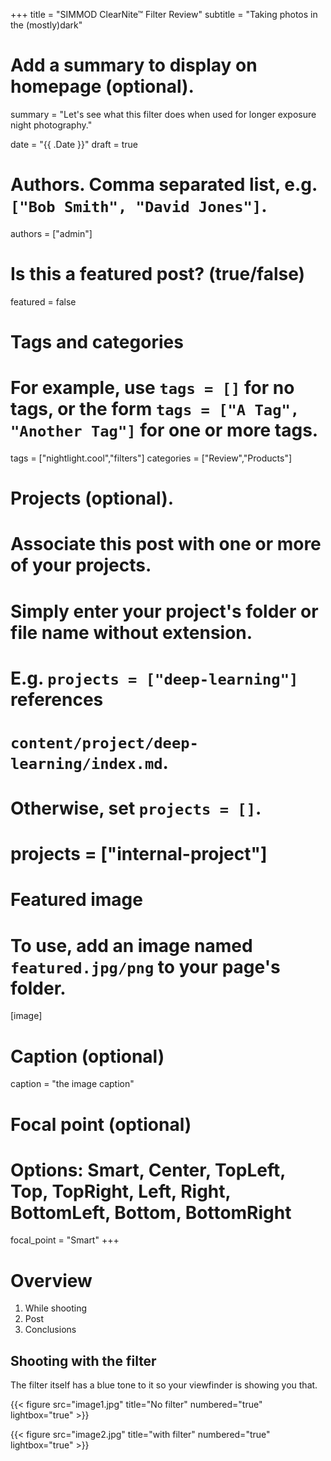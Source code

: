 +++
title = "SIMMOD ClearNite™ Filter Review"
subtitle = "Taking photos in the (mostly)dark"

# Add a summary to display on homepage (optional).
summary = "Let's see what this filter does when used for longer exposure night photography."

date = "{{ .Date }}"
draft = true

# Authors. Comma separated list, e.g. `["Bob Smith", "David Jones"]`.
authors = ["admin"]

# Is this a featured post? (true/false)
featured = false

# Tags and categories
# For example, use `tags = []` for no tags, or the form `tags = ["A Tag", "Another Tag"]` for one or more tags.
tags = ["nightlight.cool","filters"]
categories = ["Review","Products"]

# Projects (optional).
#   Associate this post with one or more of your projects.
#   Simply enter your project's folder or file name without extension.
#   E.g. `projects = ["deep-learning"]` references 
#   `content/project/deep-learning/index.md`.
#   Otherwise, set `projects = []`.
# projects = ["internal-project"]

# Featured image
# To use, add an image named `featured.jpg/png` to your page's folder. 
[image]
  # Caption (optional)
  caption = "the image caption"

  # Focal point (optional)
  # Options: Smart, Center, TopLeft, Top, TopRight, Left, Right, BottomLeft, Bottom, BottomRight
  focal_point = "Smart"
+++

# Overview

1. While shooting
2. Post
3. Conclusions

## Shooting with the filter

The filter itself has a blue tone to it so your viewfinder is showing you that. 

{{< figure src="image1.jpg" title="No filter" numbered="true" lightbox="true" >}}

{{< figure src="image2.jpg" title="with filter" numbered="true" lightbox="true" >}}